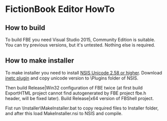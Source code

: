 # FictionBook Editor HowTo

## How to build

To build FBE you need Visual Studio 2015, Community Edition is suitable. You can try previous versions, but it's untested. Nothing else is required.

## How to make installer

To make installer you need to install [NSIS Unicode 2.58 or higher](http://www.scratchpaper.com/). Download [inetc plugin](http://nsis.sourceforge.net/Inetc_plug-in) and copy unicode version to \Plugins folder of NSIS.

Then build Release|Win32 configuration of FBE twice (at first build ExportHTML project cannot find autogenerated by FBE project fbe.h header, will be fixed later). Build Release|x64 version of FBShell project.

Fist run \Installer\MakeInstaller.bat to copy required files to Installer folder, and after this load MakeInstaller.nsi to NSIS and compile.